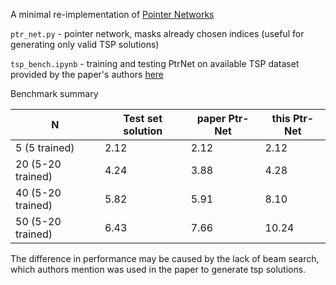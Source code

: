 A minimal re-implementation of [Pointer Networks](https://arxiv.org/abs/1506.03134)

`ptr_net.py` - pointer network, masks already chosen indices (useful for generating only valid TSP solutions)

`tsp_bench.ipynb` - training and testing PtrNet on available TSP dataset provided by the paper's authors [here](https://drive.google.com/drive/folders/0B2fg8yPGn2TCMzBtS0o4Q2RJaEU)

Benchmark summary

| N | Test set solution | paper Ptr-Net | this Ptr-Net
|------|-----|------|------|
| 5 (5 trained) | 2.12 | 2.12 | 2.12 | 2.12
| 20 (5-20 trained) | 4.24 | 3.88 | 4.28
| 40 (5-20 trained) | 5.82 | 5.91 | 8.10
| 50 (5-20 trained) | 6.43 | 7.66 | 10.24

The difference in performance may be caused by the lack of beam search, which authors mention was used in the paper to generate tsp solutions.
